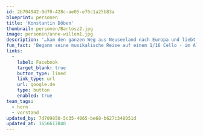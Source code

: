 ```yaml
---
id: 2b704942-9d70-428c-ae05-e76c1a25b83a
blueprint: personen
title: 'Konstantin Döben'
thumbnail: personen/Bartosz2.jpg
image: personen/anne-willem1.jpg
description: '…kam den ganzen Weg aus Neuseeland nach Europa und liebt es, Teil dieser diversen Kultur- und Musiklandschaft sein zu können. Edward interessiert sich vor allem für Projekte, die neue Perspektiven auf Musiktraditionen eröffnen, und beschäftigt sich gerne mit einem breiten Spektrum an Musik: Alte Musik, zeitgenössische Musik, Weltmusik, Kammermusik, elektronische Musik, improvisierte Musik, neu arrangierte Musik und neu komponierte Musik.'
fun_fact: 'Begann seine musikalische Reise auf einem 1/16 Cello - im Alter von 3 Jahren'
links:
  -
    label: Facebook
    target_blank: true
    button_type: lined
    link_type: url
    url: google.de
    type: button
    enabled: true
team_tags:
  - horn
  - vorstand
updated_by: 7d709850-5c35-4065-be68-b627c348051d
updated_at: 1656617840
---
```

